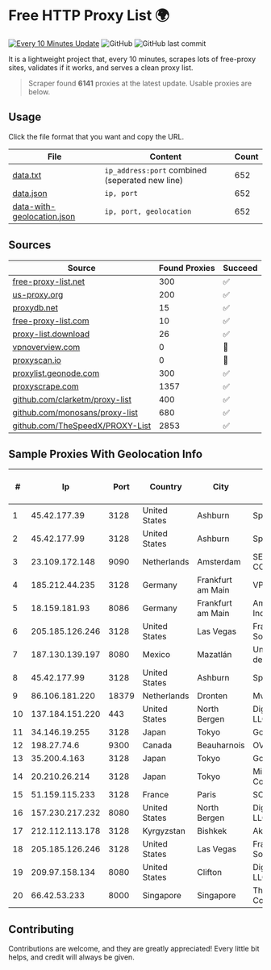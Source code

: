 
# Free HTTP Proxy List 🌍

[![Every 10 Minutes Update](https://github.com/mertguvencli/http-proxy-list/actions/workflows/main.yml/badge.svg?branch=main)](https://github.com/mertguvencli/http-proxy-list/actions/workflows/main.yml)
![GitHub](https://img.shields.io/github/license/mertguvencli/http-proxy-list)
![GitHub last commit](https://img.shields.io/github/last-commit/mertguvencli/http-proxy-list)

It is a lightweight project that, every 10 minutes, scrapes lots of free-proxy sites, validates if it works, and serves a clean proxy list.


> Scraper found **6141** proxies at the latest update. Usable proxies are below.

## Usage

Click the file format that you want and copy the URL.


|File|Content|Count|
|----|-------|-----|
|[data.txt](https://raw.githubusercontent.com/mertguvencli/http-proxy-list/main/proxy-list/data.txt)|`ip_address:port` combined (seperated new line)|652|
|[data.json](https://raw.githubusercontent.com/mertguvencli/http-proxy-list/main/proxy-list/data.json)|`ip, port`|652|
|[data-with-geolocation.json](https://raw.githubusercontent.com/mertguvencli/http-proxy-list/main/proxy-list/data-with-geolocation.json)|`ip, port, geolocation`|652|

## Sources

|Source|Found Proxies|Succeed|
|------|-------------|-------|
|[free-proxy-list.net](https://free-proxy-list.net)|300|✅|
|[us-proxy.org](https://www.us-proxy.org)|200|✅|
|[proxydb.net](http://proxydb.net)|15|✅|
|[free-proxy-list.com](https://free-proxy-list.com/?page=&port=&type%5B%5D=http&type%5B%5D=https&up_time=0&search=Search)|10|✅|
|[proxy-list.download](https://www.proxy-list.download/HTTP)|26|✅|
|[vpnoverview.com](https://vpnoverview.com/privacy/anonymous-browsing/free-proxy-servers)|0|🚫|
|[proxyscan.io](https://www.proxyscan.io)|0|🚫|
|[proxylist.geonode.com](https://proxylist.geonode.com/api/proxy-list?limit=300&page=1&sort_by=lastChecked&sort_type=desc&protocols=http,https)|300|✅|
|[proxyscrape.com](https://api.proxyscrape.com/v2/?request=displayproxies&protocol=http&timeout=10000&country=all&ssl=all&anonymity=all)|1357|✅|
|[github.com/clarketm/proxy-list](https://raw.githubusercontent.com/clarketm/proxy-list/master/proxy-list-raw.txt)|400|✅|
|[github.com/monosans/proxy-list](https://raw.githubusercontent.com/monosans/proxy-list/main/proxies/http.txt)|680|✅|
|[github.com/TheSpeedX/PROXY-List](https://raw.githubusercontent.com/TheSpeedX/PROXY-List/master/http.txt)|2853|✅|


## Sample Proxies With Geolocation Info

|#|Ip|Port|Country|City|Internet Service Provider|
|-|--|----|-------|----|-------------------------|
|1|45.42.177.39|3128|United States|Ashburn|Sprint|
|2|45.42.177.99|3128|United States|Ashburn|Sprint|
|3|23.109.172.148|9090|Netherlands|Amsterdam|SERVERS-COM|
|4|185.212.44.235|3128|Germany|Frankfurt am Main|VPS2day.com|
|5|18.159.181.93|8086|Germany|Frankfurt am Main|Amazon.com, Inc.|
|6|205.185.126.246|3128|United States|Las Vegas|FranTech Solutions|
|7|187.130.139.197|8080|Mexico|Mazatlán|Uninet S.A. de C.V.|
|8|45.42.177.99|3128|United States|Ashburn|Sprint|
|9|86.106.181.220|18379|Netherlands|Dronten|Mvps LTD|
|10|137.184.151.220|443|United States|North Bergen|DigitalOcean, LLC|
|11|34.146.19.255|3128|Japan|Tokyo|Google LLC|
|12|198.27.74.6|9300|Canada|Beauharnois|OVH SAS|
|13|35.200.4.163|3128|Japan|Tokyo|Google LLC|
|14|20.210.26.214|3128|Japan|Tokyo|Microsoft Corporation|
|15|51.159.115.233|3128|France|Paris|SCALEWAY|
|16|157.230.217.232|8080|United States|North Bergen|DigitalOcean, LLC|
|17|212.112.113.178|3128|Kyrgyzstan|Bishkek|AkNet|
|18|205.185.126.246|3128|United States|Las Vegas|FranTech Solutions|
|19|209.97.158.134|8080|United States|Clifton|DigitalOcean, LLC|
|20|66.42.53.233|8000|Singapore|Singapore|The Constant Company|



## Contributing

Contributions are welcome, and they are greatly appreciated! Every
little bit helps, and credit will always be given.

